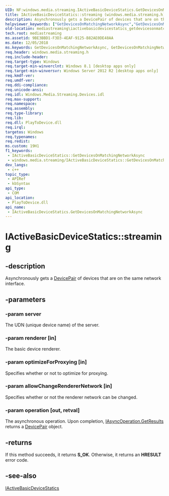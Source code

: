 ```yaml
---
UID: NF:windows.media.streaming.IActiveBasicDeviceStatics.GetDevicesOnMatchingNetworkAsync
title: IActiveBasicDeviceStatics::streaming (windows.media.streaming.h)
description: Asynchronously gets a DevicePair of devices that are on the same network interface.
helpviewer_keywords: ["GetDevicesOnMatchingNetworkAsync","GetDevicesOnMatchingNetworkAsync method [Media Streaming API]","GetDevicesOnMatchingNetworkAsync method [Media Streaming API]","IActiveBasicDeviceStatics interface","IActiveBasicDeviceStatics interface [Media Streaming API]","GetDevicesOnMatchingNetworkAsync method","IActiveBasicDeviceStatics.GetDevicesOnMatchingNetworkAsync","IActiveBasicDeviceStatics.streaming","IActiveBasicDeviceStatics::GetDevicesOnMatchingNetworkAsync","IActiveBasicDeviceStatics::streaming","mediastreaming.iactivebasicdevicestatics_getdevicesonmatchingnetworkasync","windows/IActiveBasicDeviceStatics::GetDevicesOnMatchingNetworkAsync"]
old-location: mediastreaming\iactivebasicdevicestatics_getdevicesonmatchingnetworkasync.htm
tech.root: mediastreaming
ms.assetid: 9BE3BBD1-F3D3-4EAF-9125-B82AE0DE48AA
ms.date: 12/05/2018
ms.keywords: GetDevicesOnMatchingNetworkAsync, GetDevicesOnMatchingNetworkAsync method [Media Streaming API], GetDevicesOnMatchingNetworkAsync method [Media Streaming API],IActiveBasicDeviceStatics interface, IActiveBasicDeviceStatics interface [Media Streaming API],GetDevicesOnMatchingNetworkAsync method, IActiveBasicDeviceStatics.GetDevicesOnMatchingNetworkAsync, IActiveBasicDeviceStatics.streaming, IActiveBasicDeviceStatics::GetDevicesOnMatchingNetworkAsync, IActiveBasicDeviceStatics::streaming, mediastreaming.iactivebasicdevicestatics_getdevicesonmatchingnetworkasync, windows/IActiveBasicDeviceStatics::GetDevicesOnMatchingNetworkAsync
req.header: windows.media.streaming.h
req.include-header: 
req.target-type: Windows
req.target-min-winverclnt: Windows 8.1 [desktop apps only]
req.target-min-winversvr: Windows Server 2012 R2 [desktop apps only]
req.kmdf-ver: 
req.umdf-ver: 
req.ddi-compliance: 
req.unicode-ansi: 
req.idl: Windows.Media.Streaming.Devices.idl
req.max-support: 
req.namespace: 
req.assembly: 
req.type-library: 
req.lib: 
req.dll: PlayToDevice.dll
req.irql: 
targetos: Windows
req.typenames: 
req.redist: 
ms.custom: 19H1
f1_keywords:
 - IActiveBasicDeviceStatics::GetDevicesOnMatchingNetworkAsync
 - windows.media.streaming/IActiveBasicDeviceStatics::GetDevicesOnMatchingNetworkAsync
dev_langs:
 - c++
topic_type:
 - APIRef
 - kbSyntax
api_type:
 - COM
api_location:
 - PlayToDevice.dll
api_name:
 - IActiveBasicDeviceStatics.GetDevicesOnMatchingNetworkAsync
---
```


# IActiveBasicDeviceStatics::streaming


## -description

Asynchronously gets a <a href="/previous-versions/windows/desktop/legacy/dn385771(v=vs.85)">DevicePair</a> of devices that are on the same network interface.

## -parameters

### -param server

The UDN (unique device name) of the server.

### -param renderer [in]

The basic device renderer.

### -param optimizeForProxying [in]

Specifies whether or not to optimize for proxying.

### -param allowChangeRendererNetwork [in]

Specifies whether or not the renderer network can be changed.

### -param operation [out, retval]

The asynchronous operation. Upon completion, <a href="/previous-versions/br205815(v=vs.85)">IAsyncOperation.GetResults</a> returns a <a href="/previous-versions/windows/desktop/legacy/dn385771(v=vs.85)">DevicePair</a> object.

## -returns

If this method succeeds, it returns <b xmlns:loc="http://microsoft.com/wdcml/l10n">S_OK</b>. Otherwise, it returns an <b xmlns:loc="http://microsoft.com/wdcml/l10n">HRESULT</b> error code.

## -see-also

<a href="/previous-versions/windows/desktop/api/windows.media.streaming/nn-windows-media-streaming-iactivebasicdevicestatics">IActiveBasicDeviceStatics</a>